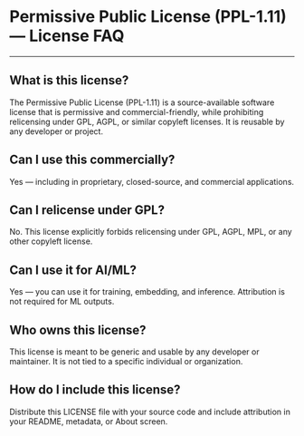 # Permissive Public License (PPL-1.11) — License FAQ

---

## What is this license?

The Permissive Public License (PPL-1.11) is a source-available software license that is permissive and commercial-friendly, while prohibiting relicensing under GPL, AGPL, or similar copyleft licenses. It is reusable by any developer or project.

## Can I use this commercially?

Yes — including in proprietary, closed-source, and commercial applications.

## Can I relicense under GPL?

No. This license explicitly forbids relicensing under GPL, AGPL, MPL, or any other copyleft license.

## Can I use it for AI/ML?

Yes — you can use it for training, embedding, and inference. Attribution is not required for ML outputs.

## Who owns this license?

This license is meant to be generic and usable by any developer or maintainer. It is not tied to a specific individual or organization.

## How do I include this license?

Distribute this LICENSE file with your source code and include attribution in your README, metadata, or About screen.
